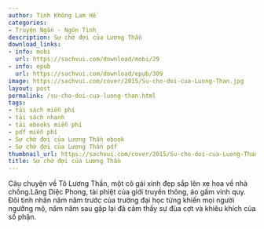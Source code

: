 ```yaml
---
author: Tình Không Lam Hề
categories:
- Truyện Ngắn - Ngôn Tình
description: Sự chờ đợi của Lương Thần
download_links:
- info: mobi
  url: https://sachvui.com/download/mobi/29
- info: epub
  url: https://sachvui.com/download/epub/309
image: https://sachvui.com/cover/2015/Su-cho-doi-cua-Luong-Than.jpg
layout: post
permalink: /su-cho-doi-cua-luong-than.html
tags:
- tải sách miễn phí
- tải sách nhanh
- tải ebooks miễn phí
- pdf miễn phí
- Sự chờ đợi của Lương Thần ebook
- Sự chờ đợi của Lương Thần pdf
thumbnail_url: https://sachvui.com/cover/2015/Su-cho-doi-cua-Luong-Than.jpg
title: Sự chờ đợi của Lương Thần
---
```


 <div class="item-desc text-justify"> Câu chuyện về Tô Lương Thần, một cô gái xinh đẹp sắp lên xe hoa về nhà chồng.Lăng Diệc Phong, tài phiệt của giới truyền thông, áo gấm vinh quy. Đôi tình nhân năm năm trước của trường đại học từng khiến mọi người ngưỡng mộ, năm năm sau gặp lại đã cảm thấy sự đùa cợt và khiêu khích của số phận. </div>